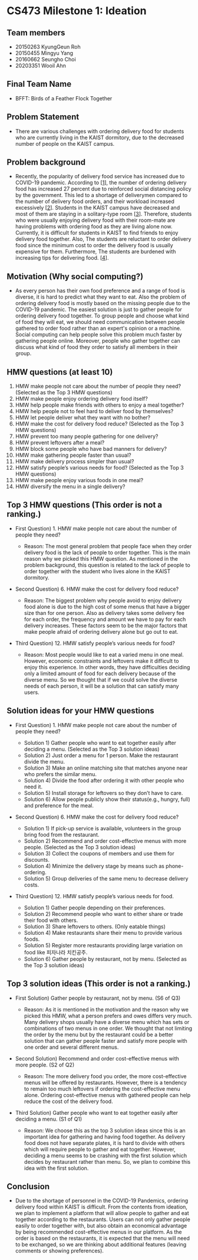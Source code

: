 # CS473 Milestone 1: Ideation

## Team members
- 20150263 KyungGeun Roh
- 20150455 Mingyu Yang
- 20160662 Seungho Choi
- 20203351 Wooil Ahn

## Final Team Name
- BFFT: Birds of a Feather Flock Together

## Problem Statement
- There are various challenges with ordering delivery food for students who are currently living in the KAIST dormitory, due to the decreased number of people on the KAIST campus.

## Problem background
- Recently, the popularity of delivery food service has increased due to COVID-19 pandemic. According to [[1]], the number of ordering delivery food has increased 27 percent due to reinforced social distancing policy by the government. This led to a shortage of deliverymen compared to the number of delivery food orders, and their workload increased excessively [[2]]. Students in the KAIST campus have decreased and most of them are staying in a solitary-type room [[3]]. Therefore, students who were usually enjoying delivery food with their room-mate are having problems with ordering food as they are living alone now. Currently, it is difficult for students in KAIST to find friends to enjoy delivery food together. Also, The students are reluctant to order delivery food since the minimum cost to order the delivery food is usually expensive for them. Furthermore, The students are burdened with increasing tips for delivering food. [[4]].

[1]: http://biz.newdaily.co.kr/site/data/html/2020/09/03/2020090300136.html/
[2]: http://www.knnews.co.kr/news/articleView.php?idxno=1333218
[3]: http://times.kaist.ac.kr/news/articleView.html?idxno=10294
[4]: https://www.jjan.kr/news/articleView.html?idxno=2023875

## Motivation (Why social computing?)
- As every person has their own food preference and a range of food is diverse, it is hard to predict what they want to eat. Also the problem of ordering delivery food is mostly based on the missing people due to the COVID-19 pandemic. The easiest solution is just to gather people for ordering delivery food together. To group people and choose what kind of food they will eat, we should need communication between people gathered to order food rather than an expert's opinion or a machine. Social computing can help people solve this problem much faster by gathering people online. Moreover, people who gather together can discuss what kind of food they order to satisfy all members in their group.

## HMW questions (at least 10)
1.  HMW make people not care about the number of people they need? (Selected as the Top 3 HMW questions) 
2.  HMW make people enjoy ordering delivery food itself? 
3.  HMW help people make friends with others to enjoy a meal together?
4.  HMW help people not to feel hard to deliver food by themselves?
5.  HMW let people deliver what they want with no bother? 
6.  HMW make the cost for delivery food reduce? (Selected as the Top 3 HMW questions) 
7.  HMW prevent too many people gathering for one delivery?
8.  HMW prevent leftovers after a meal?
9.  HMW block some people who have bad manners for delivery?
10. HMW make gathering people faster than usual?
11. HMW make delivery process simpler than usual?
12. HMW satisfy people’s various needs for food? (Selected as the Top 3 HMW questions)
13. HMW make people enjoy various foods in one meal?
14. HMW diversify the menu in a single delivery?

## Top 3 HMW questions (This order is not a ranking.)
- First Question) 1. HMW make people not care about the number of people they need?
  - Reason: The most general problem that people face when they order delivery food is the lack of people to order together. This is the main reason why we picked this HMW question. As mentioned in the problem background, this question is related to the lack of people to order together with the student who lives alone in the KAIST dormitory.
  
- Second Question) 6. HMW make the cost for delivery food reduce?
  - Reason: The biggest problem why people avoid to enjoy delivery food alone is due to the high cost of some menus that have a bigger size than for one person. Also as delivery takes some delivery fee for each order, the frequency and amount we have to pay for each delivery increases. These factors seem to be the major factors that make people afraid of ordering delivery alone but go out to eat.
  
- Third Question) 12. HMW satisfy people’s various needs for food?
  - Reason: Most people would like to eat a varied menu in one meal. However, economic constraints and leftovers make it difficult to enjoy this experience. In other words, they have difficulties deciding only a limited amount of food for each delivery because of the diverse menu. So we thought that if we could solve the diverse needs of each person, it will be a solution that can satisfy many users.
  
## Solution ideas for your HMW questions
- First Question) 1. HMW make people not care about the number of people they need? 
  - Solution 1) Gather people who want to eat together easily after deciding a menu. (Selected as the Top 3 solution ideas) 
  - Solution 2) Just order a menu for 1 person. Make the restaurant divide the menu.
  - Solution 3) Make an online matching site that matches anyone near who prefers the similar menu.
  - Solution 4) Divide the food after ordering it with other people who need it.
  - Solution 5) Install storage for leftovers so they don’t have to care.
  - Solution 6) Allow people publicly show their status(e.g., hungry, full) and preference for the meal.
  
- Second Question) 6. HMW make the cost for delivery food reduce?
  - Solution 1) If pick-up service is available, volunteers in the group bring food from the restaurant.
  - Solution 2) Recommend and order cost-effective menus with more people. (Selected as the Top 3 solution ideas) 
  - Solution 3) Collect the coupons of members and use them for discounts.  
  - Solution 4) Minimize the delivery stage by means such as phone-ordering.
  - Solution 5) Group deliveries of the same menu to decrease delivery costs.
  
- Third Question) 12. HMW satisfy people’s various needs for food.
  - Solution 1) Gather people depending on their preferences.
  - Solution 2) Recommend people who want to either share or trade their food with others.
  - Solution 3) Share leftovers to others. (Only eatable things)
  - Solution 4) Make restaurants share their menu to provide various foods.
  - Solution 5) Register more restaurants providing large variation on food like 피자나라 치킨공주.
  - Solution 6) Gather people by restaurant, not by menu. (Selected as the Top 3 solution ideas) 
  
## Top 3 solution ideas (This order is not a ranking.)
- First Solution) Gather people by restaurant, not by menu. (S6 of Q3)
  - Reason: As it is mentioned in the motivation and the reason why we picked this HMW, what a person prefers and owes differs very much. Many delivery shops usually have a diverse menu which has sets or combinations of two menus in one order. We thought that not limiting the order by the menu but by the restaurant could be a better solution that can gather people faster and satisfy more people with one order and several different menus.
  
- Second Solution) Recommend and order cost-effective menus with more people. (S2 of Q2)
  - Reason: The more delivery food you order, the more cost-effective menus will be offered by restaurants. However, there is a tendency to remain too much leftovers if ordering the cost-effective menu alone. Ordering cost-effective menus with gathered people can help reduce the cost of the delivery food.
  
- Third Solution) Gather people who want to eat together easily after deciding a menu. (S1 of Q1)
  - Reason: We choose this as the top 3 solution ideas since this is an important idea for gathering and having food together. As delivery food does not have separate plates, it is hard to divide with others which will require people to gather and eat together. However, deciding a menu seems to be crashing with the first solution which decides by restaurant rather than menu. So, we plan to combine this idea with the first solution.
  

## Conclusion
-  Due to the shortage of personnel in the COVID-19 Pandemics, ordering delivery food within KAIST is difficult. From the contents from ideation, we plan to implement a platform that will allow people to gather and eat together according to the restaurants. Users can not only gather people easily to order together with, but also obtain an economical advantage by being recommended cost-effective menus in our platform. As the order is based on the restaurants, it is expected that the menu will need to be exchanged, so we are thinking about additional features (leaving comments or showing preferences).



